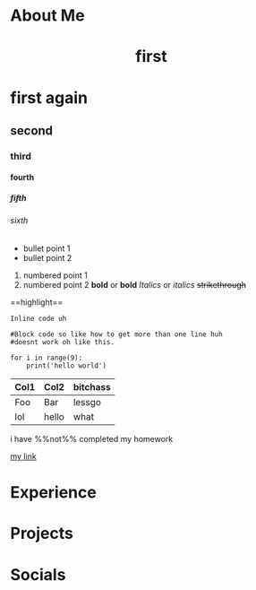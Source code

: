 # About Me

<h1 align="center"> first </h1>

# first again
## second
### third
#### fourth
##### fifth
###### sixth
* bullet point 1
* bullet point 2
1. numbered point 1
2. numbered point 2
**bold** or __bold__
*Italics* or _italics_
~~strikethrough~~

==highlight==

`Inline code
uh`

```
#Block code so like how to get more than one line huh
#doesnt work oh like this.

for i in range(9):
    print('hello world')
```



Col1 | Col2|bitchass
-----|-----|--------
Foo  | Bar |lessgo
lol  | hello|what


i have %%not%% completed my homework

[my link](https://music.youtube.com)


# Experience

# Projects

# Socials
